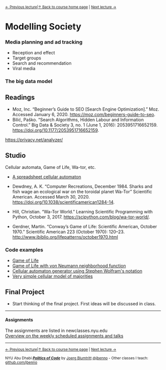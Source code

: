 <sup>[&larr; Previous lecture](/files/08.md)|[&uarr; Back to course home page](/README.md) | [Next lecture &rarr;](/files/10.md)</sup>  

# Modelling Society

### Media planning and ad tracking
- Reception and effect
- Target groups
- Search and recommendation
- Viral media

### The big data model

## Readings
- Moz, Inc. “Beginner’s Guide to SEO [Search Engine Optimization].” Moz. Accessed January 6, 2020. https://moz.com/beginners-guide-to-seo.
- Bilić, Paško. “Search Algorithms, Hidden Labour and Information Control.” Big Data & Society 3, no. 1 (June 1, 2016): 2053951716652159. https://doi.org/10.1177/2053951716652159.

https://privacy.net/analyzer/

## Studio
Cellular automata, Game of Life, Wa-tor, etc.  

- [A spreadsheet cellular automaton](https://docs.google.com/spreadsheets/d/16cXxcIMm4QZfOd4sysiY2l6kyIhhuKfZoKNbCqOvzaI/edit?usp=sharing)


- Dewdney, A. K. “Computer Recreations, December 1984. Sharks and fish wage an ecological war on the toroidal planet Wa-Tor” Scientific American. Accessed March 30, 2020. https://doi.org/10.1038/scientificamerican1284-14.
- Hill, Christian. “Wa-Tor World.” Learning Scientific Programming with Python, October 3, 2017. https://scipython.com/blog/wa-tor-world/.
- Gerdner, Martin. “Conway’s Game of Life: Scientific American, October 1970.” Scientific American 223 (October 1970): 120–23. http://www.ibiblio.org/lifepatterns/october1970.html  

### Code examples
- [Game of Life](https://editor.p5js.org/jbenno/sketches/i2dKEMlfq)
- [Game of Life with von Neumann neighborhood function](https://editor.p5js.org/jbenno/sketches/Zj2sz5oKU)
- [Cellular automaton generator using Stephen Wolfram's notation](https://editor.p5js.org/jbenno/sketches/cPIfc45wN)
- [Very simple cellular model of majorities](https://editor.p5js.org/jbenno/sketches/fV155lLmf)


## Final Project
- Start thinking of the final project. First ideas will be discussed in class.

***

#### Assignments
The assignments are listed in newclasses.nyu.edu  
[Overview on the weekly scheduled assignments and talks](https://docs.google.com/spreadsheets/d/15ZQVsHbdcMrUzVLIkae5IOQ4I0IY2HdLl63t61t5VSo/edit?usp=sharing)  


***
<sup>[&larr; Previous lecture](/files/08.md)|[&uarr; Back to course home page](/README.md) | [Next lecture &rarr;](/files/10.md)</sup>  
  
<sup>NYU Abu Dhabi ***[Politics of Code](/README.md)*** by [Joerg Blumtritt](https://jbenno.net) [@jbenno](https://twitter.com/jbenno) - Other classes I teach: [github.com/jbenno](https://github.com/jbenno/teaching/blob/master/README.md)</sup>
